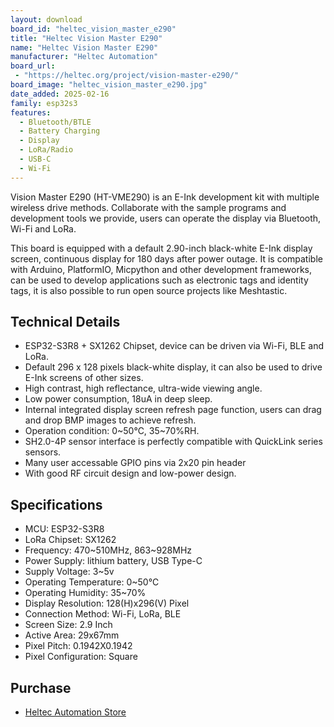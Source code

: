 ```yaml
---
layout: download
board_id: "heltec_vision_master_e290"
title: "Heltec Vision Master E290"
name: "Heltec Vision Master E290"
manufacturer: "Heltec Automation"
board_url:
 - "https://heltec.org/project/vision-master-e290/"
board_image: "heltec_vision_master_e290.jpg"
date_added: 2025-02-16
family: esp32s3
features:
  - Bluetooth/BTLE
  - Battery Charging
  - Display
  - LoRa/Radio
  - USB-C
  - Wi-Fi
---
```


Vision Master E290 (HT-VME290) is an E-Ink development kit with multiple wireless drive methods. Collaborate with the sample programs and development tools we provide, users can operate the display via Bluetooth, Wi-Fi and LoRa.

This board is equipped with a default 2.90-inch black-white E-Ink display screen, continuous display for 180 days after power outage. It is compatible with Arduino, PlatformIO, Micpython and other development frameworks, can be used to develop applications such as electronic tags and identity tags, it is also possible to run open source projects like Meshtastic.

## Technical Details
- ESP32-S3R8 + SX1262 Chipset, device can be driven via Wi-Fi, BLE and LoRa.
- Default 296 x 128 pixels black-white display, it can also be used to drive E-Ink screens of other sizes.
- High contrast, high reflectance, ultra-wide viewing angle.
- Low power consumption, 18uA in deep sleep.
- Internal integrated display screen refresh page function, users can drag and drop BMP images to achieve refresh.
- Operation condition: 0~50℃, 35~70%RH.
- SH2.0-4P sensor interface is perfectly compatible with QuickLink series sensors.
- Many user accessable GPIO pins via 2x20 pin header
- With good RF circuit design and low-power design.

## Specifications
- MCU: ESP32-S3R8
- LoRa Chipset: SX1262
- Frequency: 470~510MHz, 863~928MHz
- Power Supply: lithium battery, USB Type-C
- Supply Voltage: 3~5v
- Operating Temperature: 0~50℃
- Operating Humidity: 35~70%
- Display Resolution: 128(H)x296(V) Pixel
- Connection Method: Wi-Fi, LoRa, BLE
- Screen Size: 2.9 Inch
- Active Area: 29x67mm
- Pixel Pitch: 0.1942X0.1942
- Pixel Configuration: Square

## Purchase

* [Heltec Automation Store](https://heltec.org/project/vision-master-e290/)
